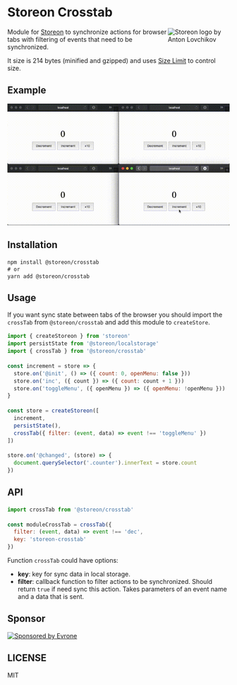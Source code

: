 # Storeon Crosstab

<img src="https://storeon.github.io/storeon/logo.svg" align="right"
     alt="Storeon logo by Anton Lovchikov" width="140">

Module for [Storeon] to synchronize actions for browser tabs with filtering of events that need to be synchronized.

It size is 214 bytes (minified and gzipped) and uses [Size Limit] to control size.

[Storeon]: https://github.com/storeon/storeon
[Size Limit]: https://github.com/ai/size-limit


## Example
![Example](example.gif)


## Installation

```
npm install @storeon/crosstab
# or
yarn add @storeon/crosstab
```


## Usage

If you want sync state between tabs of the browser you should import the `crossTab` from `@storeon/crosstab` and add this module to `createStore`.

```js
import { createStoreon } from 'storeon'
import persistState from '@storeon/localstorage'
import { crossTab } from '@storeon/crosstab'

const increment = store => {
  store.on('@init', () => ({ count: 0, openMenu: false }))
  store.on('inc', ({ count }) => ({ count: count + 1 }))
  store.on('toggleMenu', ({ openMenu }) => ({ openMenu: !openMenu }))
}

const store = createStoreon([
  increment,
  persistState(),
  crossTab({ filter: (event, data) => event !== 'toggleMenu' })
])

store.on('@changed', (store) => {
  document.querySelector('.counter').innerText = store.count
})
```


## API

```js
import crossTab from '@storeon/crosstab'

const moduleCrossTab = crossTab({
  filter: (event, data) => event !== 'dec',
  key: 'storeon-crosstab'
})
```

Function `crossTab` could have options:

* __key__: key for sync data in local storage.
* __filter__: callback function to filter actions to be synchronized. Should return `true` if need sync this action. Takes parameters of an event name and a data that is sent.


## Sponsor

<p>
  <a href="https://evrone.com/?utm_source=storeon-crosstab">
    <img src="https://solovev.one/static/evrone-sponsored-300.png"
      alt="Sponsored by Evrone" width="210">
  </a>
</p>


## LICENSE

MIT
